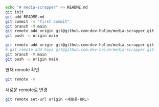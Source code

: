 ```bash
echo "# media-scrapper" >> README.md
git init
git add README.md
git commit -m "first commit"
git branch -M main
git remote add origin git@github.com:dev-holim/media-scrapper.git
git push -u origin main
```


```bash
git remote add origin git@github.com:dev-holim/media-scrapper.git
# git remote add hoya git@github.com:dev-holim/media-scrapper.git
git branch -M main
git push -u origin main
```

현재 remote 확인
```bash
git remote -v 
```

새로운 remote로 변경
```bash
git remote set-url origin <새로운-URL>
```